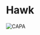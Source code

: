 # Hawk 

![CAPA](https://camo.githubusercontent.com/08a49d654dd817c4a96da4eccb51d0b00534bee2/68747470733a2f2f6c68332e676f6f676c6575736572636f6e74656e742e636f6d2f69504546674f5f57464d5574564c53377239495f7258367736724177763859384f42387139596d3851776b763041674b7656362d4975533665534f6c4f70303458486c3962773d73313038)
